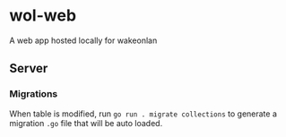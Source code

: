 # wol-web

A web app hosted locally for wakeonlan

## Server

### Migrations

When table is modified, run `go run . migrate collections` to generate a migration `.go` file that will be auto loaded.
